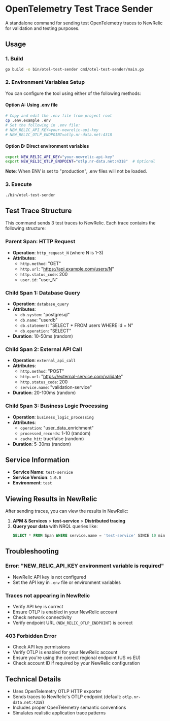 # OpenTelemetry Test Trace Sender

A standalone command for sending test OpenTelemetry traces to NewRelic for validation and testing purposes.

## Usage

### 1. Build

```bash
go build -o bin/otel-test-sender cmd/otel-test-sender/main.go
```

### 2. Environment Variables Setup

You can configure the tool using either of the following methods:

#### Option A: Using .env file
```bash
# Copy and edit the .env file from project root
cp .env.example .env
# Set the following in .env file:
# NEW_RELIC_API_KEY=your-newrelic-api-key
# NEW_RELIC_OTLP_ENDPOINT=otlp.nr-data.net:4318
```

#### Option B: Direct environment variables
```bash
export NEW_RELIC_API_KEY="your-newrelic-api-key"
export NEW_RELIC_OTLP_ENDPOINT="otlp.nr-data.net:4318"  # Optional
```

**Note**: When ENV is set to "production", .env files will not be loaded.

### 3. Execute

```bash
./bin/otel-test-sender
```

## Test Trace Structure

This command sends 3 test traces to NewRelic. Each trace contains the following structure:

### Parent Span: HTTP Request
- **Operation**: `http_request_N` (where N is 1-3)
- **Attributes**:
  - `http.method`: "GET"
  - `http.url`: "https://api.example.com/users/N"
  - `http.status_code`: 200
  - `user.id`: "user_N"

### Child Span 1: Database Query
- **Operation**: `database_query`
- **Attributes**:
  - `db.system`: "postgresql"
  - `db.name`: "userdb"
  - `db.statement`: "SELECT * FROM users WHERE id = N"
  - `db.operation`: "SELECT"
- **Duration**: 10-50ms (random)

### Child Span 2: External API Call
- **Operation**: `external_api_call`
- **Attributes**:
  - `http.method`: "POST"
  - `http.url`: "https://external-service.com/validate"
  - `http.status_code`: 200
  - `service.name`: "validation-service"
- **Duration**: 20-100ms (random)

### Child Span 3: Business Logic Processing
- **Operation**: `business_logic_processing`
- **Attributes**:
  - `operation`: "user_data_enrichment"
  - `processed_records`: 1-10 (random)
  - `cache_hit`: true/false (random)
- **Duration**: 5-30ms (random)

## Service Information

- **Service Name**: `test-service`
- **Service Version**: `1.0.0`
- **Environment**: `test`

## Viewing Results in NewRelic

After sending traces, you can view the results in NewRelic:

1. **APM & Services** > **test-service** > **Distributed tracing**
2. **Query your data** with NRQL queries like:
   ```sql
   SELECT * FROM Span WHERE service.name = 'test-service' SINCE 10 minutes ago
   ```

## Troubleshooting

### Error: "NEW_RELIC_API_KEY environment variable is required"
- NewRelic API key is not configured
- Set the API key in `.env` file or environment variables

### Traces not appearing in NewRelic
- Verify API key is correct
- Ensure OTLP is enabled in your NewRelic account
- Check network connectivity
- Verify endpoint URL (`NEW_RELIC_OTLP_ENDPOINT`) is correct

### 403 Forbidden Error
- Check API key permissions
- Verify OTLP is enabled for your NewRelic account
- Ensure you're using the correct regional endpoint (US vs EU)
- Check account ID if required by your NewRelic configuration

## Technical Details

- Uses OpenTelemetry OTLP HTTP exporter
- Sends traces to NewRelic's OTLP endpoint (default: `otlp.nr-data.net:4318`)
- Includes proper OpenTelemetry semantic conventions
- Simulates realistic application trace patterns